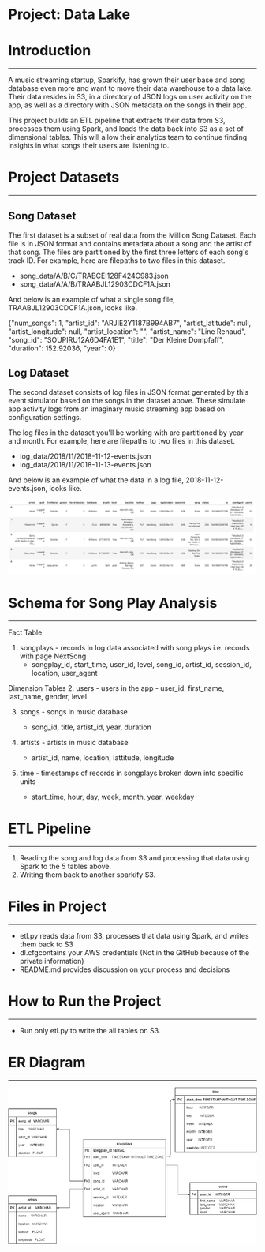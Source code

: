 # Project: Data Lake

# Introduction
***

A music streaming startup, Sparkify, has grown their user base and song database
even more and want to move their data warehouse to a data lake. Their data resides in S3,
in a directory of JSON logs on user activity on the app, as well as a directory 
with JSON metadata on the songs in their app.

This project builds an ETL pipeline that extracts their data from S3, processes them using Spark, and loads the data back into S3 as a set of dimensional tables. This will allow their analytics team to continue finding insights in what songs their users are listening to.

# Project Datasets
***

## Song Dataset

The first dataset is a subset of real data from the Million Song Dataset. Each file is in JSON format and contains metadata about a song and the artist of that song. The files are partitioned by the first three letters of each song's track ID. For example, here are filepaths to two files in this dataset.

- song_data/A/B/C/TRABCEI128F424C983.json
- song_data/A/A/B/TRAABJL12903CDCF1A.json

And below is an example of what a single song file, TRAABJL12903CDCF1A.json, looks like.

{"num_songs": 1, "artist_id": "ARJIE2Y1187B994AB7", "artist_latitude": null, "artist_longitude": null, "artist_location": "", "artist_name": "Line Renaud", "song_id": "SOUPIRU12A6D4FA1E1", "title": "Der Kleine Dompfaff", "duration": 152.92036, "year": 0}

## Log Dataset

The second dataset consists of log files in JSON format generated by this event simulator based on the songs in the dataset above. These simulate app activity logs from an imaginary music streaming app based on configuration settings.

The log files in the dataset you'll be working with are partitioned by year and month. For example, here are filepaths to two files in this dataset.

- log_data/2018/11/2018-11-12-events.json
- log_data/2018/11/2018-11-13-events.json

And below is an example of what the data in a log file, 2018-11-12-events.json, looks like.

![The Log Data Example](images/log-data.png)

# Schema for Song Play Analysis
***

Fact Table
1. songplays - records in log data associated with song plays i.e. records with page NextSong
    - songplay_id, start_time, user_id, level, song_id, artist_id, session_id, location, user_agent

Dimension Tables
2. users - users in the app
    - user_id, first_name, last_name, gender, level
 
3. songs - songs in music database
    - song_id, title, artist_id, year, duration

4. artists - artists in music database
    - artist_id, name, location, lattitude, longitude

5. time - timestamps of records in songplays broken down into specific units
    - start_time, hour, day, week, month, year, weekday
    
# ETL Pipeline
***

1. Reading the song and log data from S3 and processing that data using Spark to the 5 tables above.
2. Writing them back to another sparkify S3.

# Files in Project
***

- etl.py reads data from S3, processes that data using Spark, and writes them back to S3
- dl.cfgcontains your AWS credentials (Not in the GitHub because of the private information)
- README.md provides discussion on your process and decisions

# How to Run the Project
***

- Run only etl.py to write the all tables on S3.

# ER Diagram
***

![The ER Diagram of Sparkify Database](images/Sparkify.png)